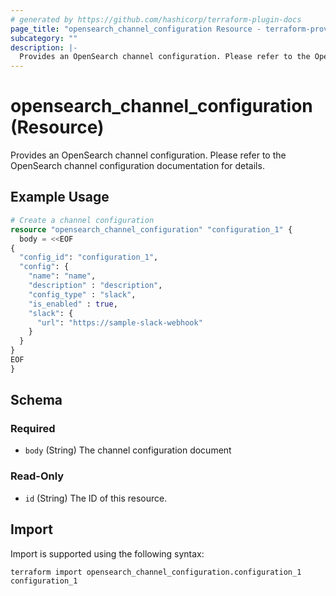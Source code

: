 ```yaml
---
# generated by https://github.com/hashicorp/terraform-plugin-docs
page_title: "opensearch_channel_configuration Resource - terraform-provider-opensearch"
subcategory: ""
description: |-
  Provides an OpenSearch channel configuration. Please refer to the OpenSearch channel configuration documentation for details.
---
```


# opensearch_channel_configuration (Resource)

Provides an OpenSearch channel configuration. Please refer to the OpenSearch channel configuration documentation for details.

## Example Usage

```terraform
# Create a channel configuration
resource "opensearch_channel_configuration" "configuration_1" {
  body = <<EOF
{
  "config_id": "configuration_1",
  "config": {
    "name": "name",
    "description" : "description",
    "config_type" : "slack",
    "is_enabled" : true,
    "slack": {
      "url": "https://sample-slack-webhook"
    }
  }
}
EOF
}
```

<!-- schema generated by tfplugindocs -->
## Schema

### Required

- `body` (String) The channel configuration document

### Read-Only

- `id` (String) The ID of this resource.

## Import

Import is supported using the following syntax:

```shell
terraform import opensearch_channel_configuration.configuration_1 configuration_1
```
